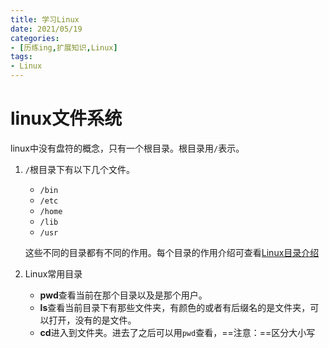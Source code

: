 ```yaml
---
title: 学习Linux
date: 2021/05/19
categories:
- [历练ing,扩展知识,Linux]
tags:
- Linux
---
```


# linux文件系统

linux中没有盘符的概念，只有一个根目录。根目录用`/`表示。

1. `/`根目录下有以下几个文件。

   - `/bin`
   - `/etc`
   - `/home`
   - `/lib`
   - `/usr`

   这些不同的目录都有不同的作用。每个目录的作用介绍可查看[Linux目录介绍](http://www.cnblogs.com/duanji/p/yueding2.html)

2. Linux常用目录

   - **pwd**查看当前在那个目录以及是那个用户。
   - **ls**查看当前目录下有那些文件夹，有颜色的或者有后缀名的是文件夹，可以打开，没有的是文件。
   - **cd**进入到文件夹。进去了之后可以用`pwd`查看，==注意：==区分大小写

